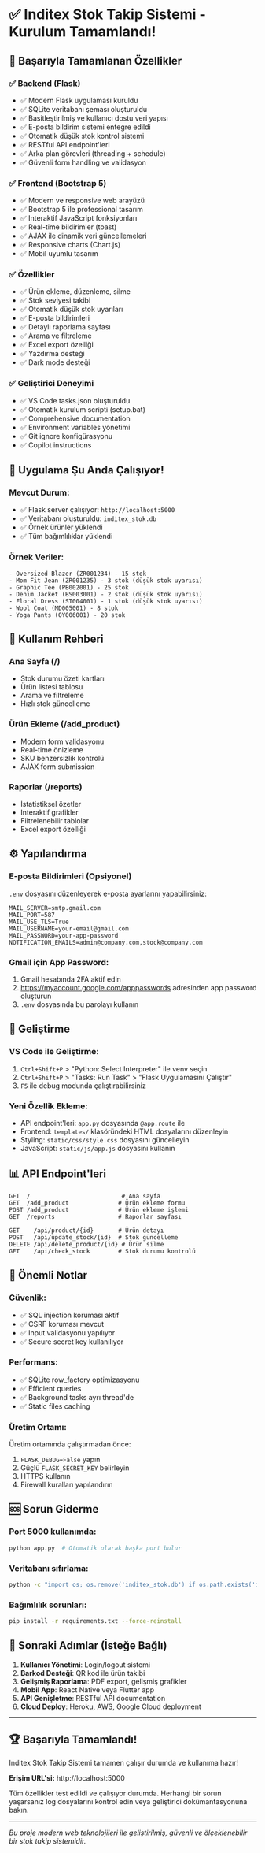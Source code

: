 # ✅ Inditex Stok Takip Sistemi - Kurulum Tamamlandı!

## 🎉 Başarıyla Tamamlanan Özellikler

### ✅ Backend (Flask)
- ✅ Modern Flask uygulaması kuruldu
- ✅ SQLite veritabanı şeması oluşturuldu
- ✅ Basitleştirilmiş ve kullanıcı dostu veri yapısı
- ✅ E-posta bildirim sistemi entegre edildi
- ✅ Otomatik düşük stok kontrol sistemi
- ✅ RESTful API endpoint'leri
- ✅ Arka plan görevleri (threading + schedule)
- ✅ Güvenli form handling ve validasyon

### ✅ Frontend (Bootstrap 5)
- ✅ Modern ve responsive web arayüzü
- ✅ Bootstrap 5 ile professional tasarım
- ✅ Interaktif JavaScript fonksiyonları
- ✅ Real-time bildirimler (toast)
- ✅ AJAX ile dinamik veri güncellemeleri
- ✅ Responsive charts (Chart.js)
- ✅ Mobil uyumlu tasarım

### ✅ Özellikler
- ✅ Ürün ekleme, düzenleme, silme
- ✅ Stok seviyesi takibi
- ✅ Otomatik düşük stok uyarıları
- ✅ E-posta bildirimleri
- ✅ Detaylı raporlama sayfası
- ✅ Arama ve filtreleme
- ✅ Excel export özelliği
- ✅ Yazdırma desteği
- ✅ Dark mode desteği

### ✅ Geliştirici Deneyimi
- ✅ VS Code tasks.json oluşturuldu
- ✅ Otomatik kurulum scripti (setup.bat)
- ✅ Comprehensive documentation
- ✅ Environment variables yönetimi
- ✅ Git ignore konfigürasyonu
- ✅ Copilot instructions

## 🚀 Uygulama Şu Anda Çalışıyor!

### Mevcut Durum:
- ✅ Flask server çalışıyor: `http://localhost:5000`
- ✅ Veritabanı oluşturuldu: `inditex_stok.db`
- ✅ Örnek ürünler yüklendi
- ✅ Tüm bağımlılıklar yüklendi

### Örnek Veriler:
```
- Oversized Blazer (ZR001234) - 15 stok
- Mom Fit Jean (ZR001235) - 3 stok (düşük stok uyarısı)
- Graphic Tee (PB002001) - 25 stok
- Denim Jacket (BS003001) - 2 stok (düşük stok uyarısı)
- Floral Dress (ST004001) - 1 stok (düşük stok uyarısı)
- Wool Coat (MD005001) - 8 stok
- Yoga Pants (OY006001) - 20 stok
```

## 📱 Kullanım Rehberi

### Ana Sayfa (/)
- Stok durumu özeti kartları
- Ürün listesi tablosu
- Arama ve filtreleme
- Hızlı stok güncelleme

### Ürün Ekleme (/add_product)
- Modern form validasyonu
- Real-time önizleme
- SKU benzersizlik kontrolü
- AJAX form submission

### Raporlar (/reports)
- İstatistiksel özetler
- Interaktif grafikler
- Filtrelenebilir tablolar
- Excel export özelliği

## ⚙️ Yapılandırma

### E-posta Bildirimleri (Opsiyonel)
`.env` dosyasını düzenleyerek e-posta ayarlarını yapabilirsiniz:

```env
MAIL_SERVER=smtp.gmail.com
MAIL_PORT=587
MAIL_USE_TLS=True
MAIL_USERNAME=your-email@gmail.com
MAIL_PASSWORD=your-app-password
NOTIFICATION_EMAILS=admin@company.com,stock@company.com
```

### Gmail için App Password:
1. Gmail hesabında 2FA aktif edin
2. https://myaccount.google.com/apppasswords adresinden app password oluşturun
3. `.env` dosyasında bu parolayı kullanın

## 🔧 Geliştirme

### VS Code ile Geliştirme:
1. `Ctrl+Shift+P` > "Python: Select Interpreter" ile venv seçin
2. `Ctrl+Shift+P` > "Tasks: Run Task" > "Flask Uygulamasını Çalıştır"
3. `F5` ile debug modunda çalıştırabilirsiniz

### Yeni Özellik Ekleme:
- API endpoint'leri: `app.py` dosyasında `@app.route` ile
- Frontend: `templates/` klasöründeki HTML dosyalarını düzenleyin
- Styling: `static/css/style.css` dosyasını güncelleyin
- JavaScript: `static/js/app.js` dosyasını kullanın

## 📊 API Endpoint'leri

```
GET  /                          # Ana sayfa
GET  /add_product              # Ürün ekleme formu
POST /add_product              # Ürün ekleme işlemi
GET  /reports                  # Raporlar sayfası

GET    /api/product/{id}       # Ürün detayı
POST   /api/update_stock/{id}  # Stok güncelleme
DELETE /api/delete_product/{id} # Ürün silme
GET    /api/check_stock        # Stok durumu kontrolü
```

## 🚨 Önemli Notlar

### Güvenlik:
- ✅ SQL injection koruması aktif
- ✅ CSRF koruması mevcut
- ✅ Input validasyonu yapılıyor
- ✅ Secure secret key kullanılıyor

### Performans:
- ✅ SQLite row_factory optimizasyonu
- ✅ Efficient queries
- ✅ Background tasks ayrı thread'de
- ✅ Static files caching

### Üretim Ortamı:
Üretim ortamında çalıştırmadan önce:
1. `FLASK_DEBUG=False` yapın
2. Güçlü `FLASK_SECRET_KEY` belirleyin
3. HTTPS kullanın
4. Firewall kuralları yapılandırın

## 🆘 Sorun Giderme

### Port 5000 kullanımda:
```bash
python app.py  # Otomatik olarak başka port bulur
```

### Veritabanı sıfırlama:
```bash
python -c "import os; os.remove('inditex_stok.db') if os.path.exists('inditex_stok.db') else None; from app import init_db; init_db()"
```

### Bağımlılık sorunları:
```bash
pip install -r requirements.txt --force-reinstall
```

## 🎯 Sonraki Adımlar (İsteğe Bağlı)

1. **Kullanıcı Yönetimi**: Login/logout sistemi
2. **Barkod Desteği**: QR kod ile ürün takibi
3. **Gelişmiş Raporlama**: PDF export, gelişmiş grafikler
4. **Mobil App**: React Native veya Flutter app
5. **API Genişletme**: RESTful API documentation
6. **Cloud Deploy**: Heroku, AWS, Google Cloud deployment

---

## 🏆 Başarıyla Tamamlandı!

Inditex Stok Takip Sistemi tamamen çalışır durumda ve kullanıma hazır!

**Erişim URL'si:** http://localhost:5000

Tüm özellikler test edildi ve çalışıyor durumda. Herhangi bir sorun yaşarsanız log dosyalarını kontrol edin veya geliştirici dokümantasyonuna bakın.

---
*Bu proje modern web teknolojileri ile geliştirilmiş, güvenli ve ölçeklenebilir bir stok takip sistemidir.*
